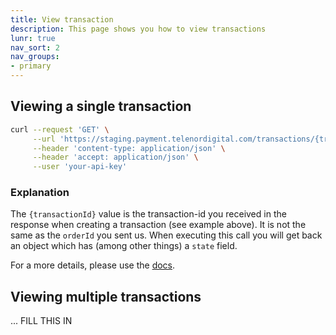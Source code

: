 ```yaml
---
title: View transaction
description: This page shows you how to view transactions
lunr: true
nav_sort: 2
nav_groups:
- primary
---
```


## Viewing a single transaction

```bash
curl --request 'GET' \
     --url 'https://staging.payment.telenordigital.com/transactions/{transactionId}' \
     --header 'content-type: application/json' \
     --header 'accept: application/json' \
     --user 'your-api-key'
```

### Explanation
The `{transactionId}` value is the transaction-id you received
in the response when creating a transaction (see example above).
It is not the same as the `orderId` you sent us. When executing
this call you will get back an object which has (among other things) a `state` field.

For a more details, please use the
[docs](http://docs.telenordigital.com/apis/connect/payment/#single-payment-transaction-by-transactionid-get).

## Viewing multiple transactions

... FILL THIS IN
